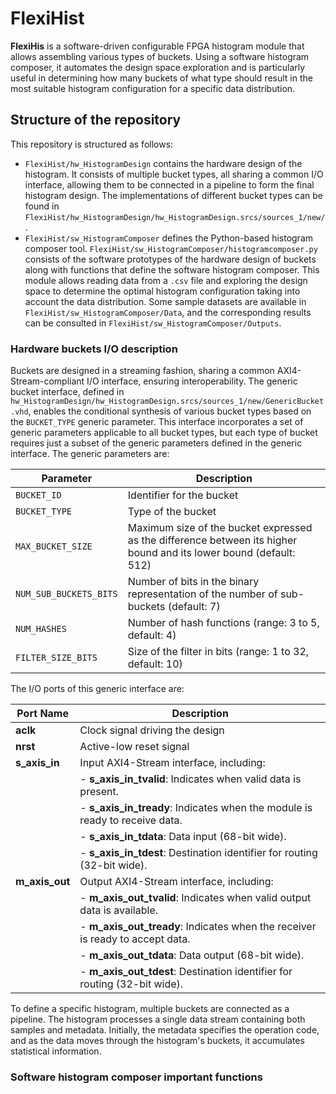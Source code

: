 # FlexiHist

**FlexiHis** is a software-driven configurable FPGA histogram module that allows assembling various types of buckets. Using a software histogram composer, it automates the design space exploration and is particularly useful in determining how many buckets of what type should result in the most suitable histogram configuration for a specific data distribution.

## Structure of the repository
This repository is structured as follows:
- ```FlexiHist/hw_HistogramDesign``` contains the hardware design of the histogram. It consists of multiple bucket types, all sharing a common I/O interface, allowing them to be connected in a pipeline to form the final histogram design. The implementations of different bucket types can be found in ```FlexiHist/hw_HistogramDesign/hw_HistogramDesign.srcs/sources_1/new/```.
- ```FlexiHist/sw_HistogramComposer``` defines the Python-based histogram composer tool. ```FlexiHist/sw_HistogramComposer/histogramcomposer.py``` consists of the software prototypes of the hardware design of buckets along with functions that define the software histogram composer. This module allows reading data from a ```.csv``` file and exploring the design space to determine the optimal histogram configuration taking into account the data distribution. Some sample datasets are available in ```FlexiHist/sw_HistogramComposer/Data```, and the corresponding results can be consulted in ```FlexiHist/sw_HistogramComposer/Outputs```.

### Hardware buckets I/O description
Buckets are designed in a streaming fashion, sharing a common AXI4-Stream-compliant I/O interface, ensuring interoperability. The generic bucket interface, defined in ```hw_HistogramDesign/hw_HistogramDesign.srcs/sources_1/new/GenericBucket.vhd```, enables the conditional synthesis of various bucket types based on the ```BUCKET_TYPE``` generic parameter. This interface incorporates a set of generic parameters applicable to all bucket types, but each type of bucket requires just a subset of the generic parameters defined in the generic interface.
The generic parameters are:

| Parameter              | Description                                      |
|------------------------|--------------------------------------------------|
| `BUCKET_ID`           | Identifier for the bucket                        |
| `BUCKET_TYPE`         | Type of the bucket                  |
| `MAX_BUCKET_SIZE`     | Maximum size of the bucket expressed as the difference between its higher bound and its lower bound (default: 512)        |
| `NUM_SUB_BUCKETS_BITS`| Number of bits in the binary representation of the number of sub-buckets (default: 7) |
| `NUM_HASHES`         | Number of hash functions (range: 3 to 5, default: 4) |
| `FILTER_SIZE_BITS`   | Size of the filter in bits (range: 1 to 32, default: 10) |

The I/O ports of this generic interface are:

| Port Name          | Description |
|--------------------|-------------|
| **aclk**          | Clock signal driving the design |
| **nrst**          | Active-low reset signal |
| **s_axis_in**     | Input AXI4-Stream interface, including:  |
|                  | - **s_axis_in_tvalid**: Indicates when valid data is present. |
|                  | - **s_axis_in_tready**: Indicates when the module is ready to receive data. |
|                  | - **s_axis_in_tdata**: Data input (68-bit wide). |
|                  | - **s_axis_in_tdest**: Destination identifier for routing (32-bit wide). |
| **m_axis_out**    | Output AXI4-Stream interface, including:  |
|                  | - **m_axis_out_tvalid**: Indicates when valid output data is available. |
|                  | - **m_axis_out_tready**: Indicates when the receiver is ready to accept data. |
|                  | - **m_axis_out_tdata**: Data output (68-bit wide). |
|                  | - **m_axis_out_tdest**: Destination identifier for routing (32-bit wide). |

To define a specific histogram, multiple buckets are connected as a pipeline. The histogram processes a single data stream containing both samples and metadata. Initially, the metadata specifies the operation code, and as the data moves through the histogram's buckets, it accumulates statistical information.

### Software histogram composer important functions
